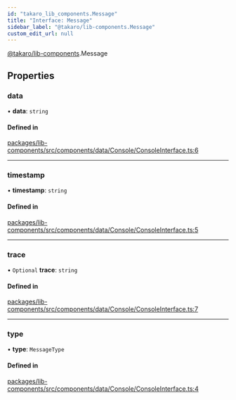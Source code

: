```yaml
---
id: "takaro_lib_components.Message"
title: "Interface: Message"
sidebar_label: "@takaro/lib-components.Message"
custom_edit_url: null
---
```


[@takaro/lib-components](../modules/takaro_lib_components.md).Message

## Properties

### data

• **data**: `string`

#### Defined in

[packages/lib-components/src/components/data/Console/ConsoleInterface.ts:6](https://github.com/niekcandaele/Takaro/blob/91fb19b/packages/lib-components/src/components/data/Console/ConsoleInterface.ts#L6)

___

### timestamp

• **timestamp**: `string`

#### Defined in

[packages/lib-components/src/components/data/Console/ConsoleInterface.ts:5](https://github.com/niekcandaele/Takaro/blob/91fb19b/packages/lib-components/src/components/data/Console/ConsoleInterface.ts#L5)

___

### trace

• `Optional` **trace**: `string`

#### Defined in

[packages/lib-components/src/components/data/Console/ConsoleInterface.ts:7](https://github.com/niekcandaele/Takaro/blob/91fb19b/packages/lib-components/src/components/data/Console/ConsoleInterface.ts#L7)

___

### type

• **type**: `MessageType`

#### Defined in

[packages/lib-components/src/components/data/Console/ConsoleInterface.ts:4](https://github.com/niekcandaele/Takaro/blob/91fb19b/packages/lib-components/src/components/data/Console/ConsoleInterface.ts#L4)
